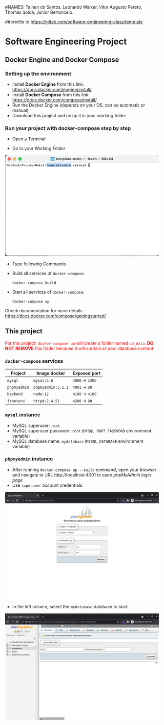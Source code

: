 #NAMES: Tainan do Santos, Leonardo Walker, Vitor Augusto Pereto, Thomás Soldá, Júnior Bertoncelo.


##credits to https://gitlab.com/software-engineering-class/template

# Software Engineering Project

## Docker Engine and Docker Compose

### Setting up the environment

* Install **Docker Engine** from this link: https://docs.docker.com/engine/install/
* Install **Docker Compose** from this link: https://docs.docker.com/compose/install/
* Run the Docker Engine (depends on your OS, can be automatic or manual)
* Download this project and unzip it in your working folder

### Run your project with docker-compose step by step

* Open a Terminal

* Go to your Working Folder

![](./README_assets/Console.png)


* Type following Commands

* Build all services of `docker-compose`: 

  ```shell
  docker-compose build
  ```

* Start all services of `docker-compose`: 

  ```shell
  docker-compose up
  ```

Check documentation for more details : https://docs.docker.com/compose/gettingstarted/

## This project

<span style="color:red">For this project, `docker-compose up` will create a folder named `db_data`. **DO NOT REMOVE** this folder because it will contain all your database content.</span> 

### `docker-compose` services

| Project      | Image docker       | Exposed port         |
| ------------ | ------------------ | -------------------- |
| `mysql`      | `mysal:5.6`        | `4000` &rarr; `3306` |
| `phpmyadmin` | `phpmyadmin:5.1.1` | `4001` → `80`        |
| `backend`    | `node:12`          | `4100` → `4100`      |
| `frontend`   | `httpd:2.4.51`     | `4200` → `80`        |

### `mysql` instance

* MySQL superuser: `root`
* MySQL superuser password: `root` (`MYSQL_ROOT_PASSWORD` environment variable)
* MySQL database name: `mydatabase` (`MYSQL_DATABASE` environment variable)

### `phpmyadmin` instance

* After running `docker-compose up --build` command, open your browser and navigate to URL http://localhost:4001 to open *phpMyAdmin login page*
* Use `superuser` account credentials:

![](./README_assets/screenshot1.png)

* In the left column, select the `mydatabase` database to start

![](./README_assets/screenshot2.png)
